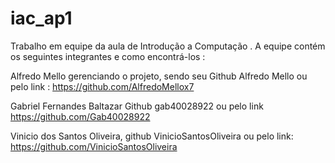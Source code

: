 # iac_ap1

Trabalho em equipe da aula de Introdução a Computação .
A equipe contém os seguintes integrantes e como encontrá-los  :

Alfredo Mello gerenciando o projeto, sendo seu Github Alfredo Mello ou pelo link :
https://github.com/AlfredoMellox7

Gabriel Fernandes Baltazar Github gab40028922  ou pelo link https://github.com/Gab40028922

Vinicio dos Santos Oliveira, github VinicioSantosOliveira ou pelo link: https://github.com/VinicioSantosOliveira
